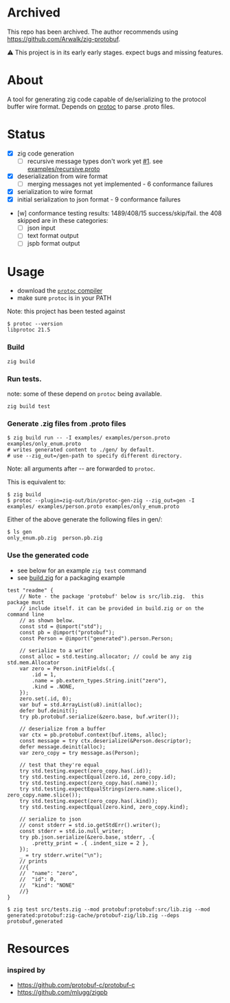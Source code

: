 # Archived
This repo has been archived.  The author recommends using <https://github.com/Arwalk/zig-protobuf>.

:warning: This project is in its early early stages. expect bugs and missing features.

# About
A tool for generating zig code capable of de/serializing to the protocol buffer wire format.  Depends on [protoc](https://developers.google.com/protocol-buffers/docs/downloads) to parse .proto files.  

# Status
- [x] zig code generation
  - [ ] recursive message types don't work yet [#1](../../issues/1). see [examples/recursive.proto](examples/recursive.proto)
- [x] deserialization from wire format
  - [ ] merging messages not yet implemented - 6 conformance failures
- [x] serialization to wire format
- [x] initial serialization to json format - 9 conformance failures
- [w] conformance testing results: 1489/408/15 success/skip/fail.  the 408 skipped are in these categories:
  - [ ] json input
  - [ ] text format output
  - [ ] jspb format output

# Usage

* download the [`protoc` compiler](https://protobuf.dev/downloads/)
* make sure `protoc` is in your PATH

Note: this project has been tested against
```console
$ protoc --version
libprotoc 21.5
```


### Build
```console
zig build
```

### Run tests. 
note: some of these depend on `protoc` being available.
```console
zig build test
```

### Generate .zig files from .proto files
```console
$ zig build run -- -I examples/ examples/person.proto examples/only_enum.proto
# writes generated content to ./gen/ by default.  
# use --zig_out=/gen-path to specify different directory.
```

Note: all arguments after -- are forwarded to `protoc`. 

This is equivalent to:
```console
$ zig build
$ protoc --plugin=zig-out/bin/protoc-gen-zig --zig_out=gen -I examples/ examples/person.proto examples/only_enum.proto
```

Either of the above generate the following files in gen/:
```console
$ ls gen
only_enum.pb.zig  person.pb.zig
```

### Use the generated code
  * see below for an example `zig test` command
  * see [build.zig](build.zig) for a packaging example
```zig
test "readme" {
    // Note - the package 'protobuf' below is src/lib.zig.  this package must
    // include itself. it can be provided in build.zig or on the command line
    // as shown below.    
    const std = @import("std");
    const pb = @import("protobuf");
    const Person = @import("generated").person.Person;

    // serialize to a writer
    const alloc = std.testing.allocator; // could be any zig std.mem.Allocator
    var zero = Person.initFields(.{
        .id = 1,
        .name = pb.extern_types.String.init("zero"),
        .kind = .NONE,
    });
    zero.set(.id, 0);
    var buf = std.ArrayList(u8).init(alloc);
    defer buf.deinit();
    try pb.protobuf.serialize(&zero.base, buf.writer());

    // deserialize from a buffer
    var ctx = pb.protobuf.context(buf.items, alloc);
    const message = try ctx.deserialize(&Person.descriptor);
    defer message.deinit(alloc);
    var zero_copy = try message.as(Person);

    // test that they're equal
    try std.testing.expect(zero_copy.has(.id));
    try std.testing.expectEqual(zero.id, zero_copy.id);
    try std.testing.expect(zero_copy.has(.name));
    try std.testing.expectEqualStrings(zero.name.slice(), zero_copy.name.slice());
    try std.testing.expect(zero_copy.has(.kind));
    try std.testing.expectEqual(zero.kind, zero_copy.kind);

    // serialize to json
    // const stderr = std.io.getStdErr().writer();
    const stderr = std.io.null_writer;
    try pb.json.serialize(&zero.base, stderr, .{
        .pretty_print = .{ .indent_size = 2 },
    });
    _ = try stderr.write("\n");
    // prints
    //{
    //  "name": "zero",
    //  "id": 0,
    //  "kind": "NONE"
    //}
}
```

```console
$ zig test src/tests.zig --mod protobuf:protobuf:src/lib.zig --mod generated:protobuf:zig-cache/protobuf-zig/lib.zig --deps protobuf,generated
```

# Resources
### inspired by
* https://github.com/protobuf-c/protobuf-c
* https://github.com/mlugg/zigpb